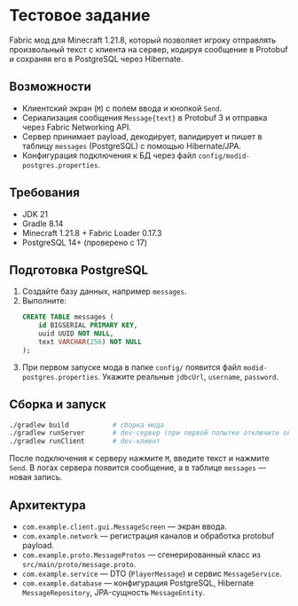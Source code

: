 # Тестовое задание

Fabric мод для Minecraft 1.21.8, который позволяет игроку отправлять произвольный текст с клиента на сервер, кодируя сообщение в Protobuf и сохраняя его в PostgreSQL через Hibernate.

## Возможности
- Клиентский экран (`M`) с полем ввода и кнопкой `Send`.
- Сериализация сообщения `Message{text}` в Protobuf 3 и отправка через Fabric Networking API.
- Сервер принимает payload, декодирует, валидирует и пишет в таблицу `messages` (PostgreSQL) с помощью Hibernate/JPA.
- Конфигурация подключения к БД через файл `config/modid-postgres.properties`.

## Требования
- JDK 21
- Gradle 8.14
- Minecraft 1.21.8 + Fabric Loader 0.17.3
- PostgreSQL 14+ (проверено с 17)

## Подготовка PostgreSQL
1. Создайте базу данных, например `messages`.
2. Выполните:
   ```sql
   CREATE TABLE messages (
       id BIGSERIAL PRIMARY KEY,
       uuid UUID NOT NULL,
       text VARCHAR(256) NOT NULL
   );
   ```
3. При первом запуске мода в папке `config/` появится файл `modid-postgres.properties`. Укажите реальные `jdbcUrl`, `username`, `password`.

## Сборка и запуск
```bash
./gradlew build           # сборка мода
./gradlew runServer       # dev-сервер (при первой попытке отключите online-mode в run/server/server.properties
./gradlew runClient       # dev-клиент
```

После подключения к серверу нажмите `M`, введите текст и нажмите `Send`. В логах сервера появится сообщение, а в таблице `messages` — новая запись.

## Архитектура
- `com.example.client.gui.MessageScreen` — экран ввода.
- `com.example.network` — регистрация каналов и обработка protobuf payload.
- `com.example.proto.MessageProtos` — сгенерированный класс из `src/main/proto/message.proto`.
- `com.example.service` — DTO (`PlayerMessage`) и сервис `MessageService`.
- `com.example.database` — конфигурация PostgreSQL, Hibernate `MessageRepository`, JPA-сущность `MessageEntity`.

